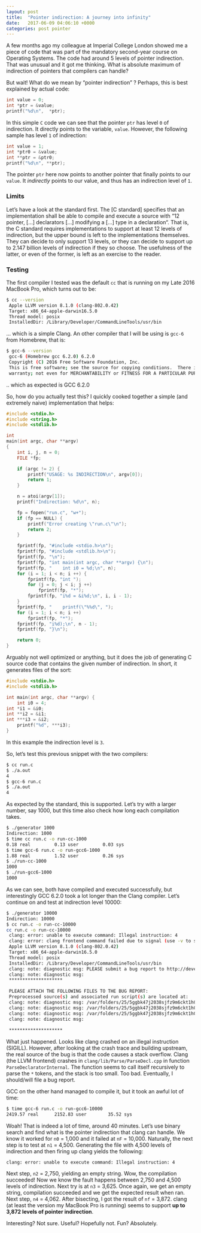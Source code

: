 ```yaml
---
layout: post
title:  "Pointer indirection: A journey into infinity"
date:   2017-06-09 04:06:10 +0000
categories: post pointer
---
```


A few months ago my colleague at Imperial College London showed me a piece of
code that was part of the mandatory second-year course on Operating Systems.
The code had around 5 levels of pointer indirection. That was unusual and it
got me thinking. What is absolute maximum of indirection of pointers that
compilers can handle?

<!-- MORE -->

But wait! What do we mean by “pointer indirection” ? Perhaps, this is best
explained by actual code:

```c
int value = 0;
int *ptr = &value;
printf("%d\n",  *ptr);
```

In this simple `C` code we can see that the pointer `ptr` has level `0` of
indirection. It directly points to the variable, `value`. However, the
following sample has level `1` of indirection:

```c
int value = 1;
int *ptr0 = &value;
int **ptr = &ptr0;
printf("%d\n", **ptr);
```
The pointer `ptr` here now points to another pointer that finally points to our
`value`. It *indirectly* points to our value, and thus has an indirection level
of `1`.

### Limits

Let’s have a look at the standard first. The [C standard] specifies that an
implementation shall be able to compile and execute a source with  “12 pointer,
\[…\] declarators \[…\] modifying a \[…\] type in a declaration“. That is, the
C standard requires implementations to support at least 12 levels of
indirection, but the upper bound is left to the implementations themselves.
They can decide to only support 13 levels, or they can decide to support up to
2.147 billion levels of indirection if they so choose. The usefulness of the
latter, or even of the former, is left as an exercise to the reader.

### Testing
The first compiler I tested was the default `cc` that is running on my Late
2016 MacBook Pro, which turns out to be:
```sh
$ cc --version
 Apple LLVM version 8.1.0 (clang-802.0.42)
 Target: x86_64-apple-darwin16.5.0
 Thread model: posix
 InstalledDir: /Library/Developer/CommandLineTools/usr/bin
```
… which is a simple Clang.
An other compiler that I will be using is `gcc-6` from Homebrew, that is:
```sh
$ gcc-6 --version
 gcc-6 (Homebrew gcc 6.2.0) 6.2.0
 Copyright (C) 2016 Free Software Foundation, Inc.
 This is free software; see the source for copying conditions.  There is NO
 warranty; not even for MERCHANTABILITY or FITNESS FOR A PARTICULAR PURPOSE.
```
.. which as expected is GCC 6.2.0

So, how do you actually test this? I quickly cooked together a simple (and
extremely naive) implementation that helps:
```c
#include <stdio.h>
#include <string.h>
#include <stdlib.h>

int
main(int argc, char **argv)
{
    int i, j, n = 0;
    FILE *fp;

    if (argc != 2) {
        printf("USAGE: %s INDIRECTION\n", argv[0]);
        return 1;
    }

    n = atoi(argv[1]);
    printf("Indirection: %d\n", n);

    fp = fopen("run.c", "w+");
    if (fp == NULL) {
        printf("Error creating \"run.c\"\n");
        return 2;
    }

    fprintf(fp, "#include <stdio.h>\n");
    fprintf(fp, "#include <stdlib.h>\n");
    fprintf(fp, "\n");
    fprintf(fp, "int main(int argc, char **argv) {\n");
    fprintf(fp, "    int i0 = %d;\n", n);
    for (i = 1; i < n; i ++) {
        fprintf(fp, "int ");
        for (j = 0; j < i; j ++)
            fprintf(fp, "*");
        fprintf(fp, "i%d = &i%d;\n", i, i - 1);
    }
    fprintf(fp, "    printf(\"%%d\", ");
    for (i = 1; i < n; i ++)
        fprintf(fp, "*");
    fprintf(fp, "i%d);\n", n - 1);
    fprintf(fp, "}\n");

    return 0;
}
```

Arguably not well optimized or anything, but it does the job of generating C
source code that contains the given number of indirection. In short, it
generates files of the sort:
```c
#include <stdio.h>
#include <stdlib.h>

int main(int argc, char **argv) {
    int i0 = 4;
int *i1 = &i0;
int **i2 = &i1;
int ***i3 = &i2;
    printf("%d", ***i3);
}
```
In this example the indirection level is `3`.

So, let’s test this previous snippet with the two compilers:
```sh
$ cc run.c 
$ ./a.out
4
$ gcc-6 run.c
$ ./a.out
4
```
As expected by the standard, this is supported. Let’s try with a larger number,
say 1000, but this time also check how long each compilation takes.
```sh
$ ./generator 1000
Indirection: 1000
$ time cc run.c -o run-cc-1000
0.18 real         0.13 user         0.03 sys
$ time gcc-6 run.c -o run-gcc6-1000
1.88 real         1.52 user         0.26 sys
$ ./run-cc-1000
1000
$ ./run-gcc6-1000
1000
```

As we can see, both have compiled and executed successfully, but interestingly
GCC 6.2.0 took a lot longer than the Clang compiler. Let’s continue on and test
at indirection level 10000:
```sh
$ ./generator 10000
Indirection: 10000
$ cc run.c -o run-cc-10000
cc run.c -o run-cc-10000
 clang: error: unable to execute command: Illegal instruction: 4
 clang: error: clang frontend command failed due to signal (use -v to see invocation)
 Apple LLVM version 8.1.0 (clang-802.0.42)
 Target: x86_64-apple-darwin16.5.0
 Thread model: posix
 InstalledDir: /Library/Developer/CommandLineTools/usr/bin
 clang: note: diagnostic msg: PLEASE submit a bug report to http://developer.apple.com/bugreporter/ and include the crash backtrace, preprocessed source, and associated run script.
 clang: note: diagnostic msg:
 ********************
 
 PLEASE ATTACH THE FOLLOWING FILES TO THE BUG REPORT:
 Preprocessed source(s) and associated run script(s) are located at:
 clang: note: diagnostic msg: /var/folders/25/5ggbk47j2038sjfz9m6ckt1h0000gn/T/run-71b506.c
 clang: note: diagnostic msg: /var/folders/25/5ggbk47j2038sjfz9m6ckt1h0000gn/T/run-71b506.sh
 clang: note: diagnostic msg: /var/folders/25/5ggbk47j2038sjfz9m6ckt1h0000gn/T/run-71b506.crash
 clang: note: diagnostic msg:
 
 ********************
```
What just happened. Looks like clang crashed on an illegal instruction (SIGILL).
However, after looking at the crash trace and building upstream, the real source
of the bug is that the code causes a stack overflow. Clang (the LLVM frontend)
crashes in `clang/lib/Parse/ParseDecl.cpp` in function `ParseDeclaratorInternal`.
The function seems to call itself recursively to parse the `*` tokens, and
the stack is too small. Too bad. Eventually, I should/will file a bug report.

GCC on the other hand managed to compile it, but it took an awful lot of time:
```sh
$ time gcc-6 run.c -o run-gcc6-10000
2419.57 real      2152.83 user        35.52 sys
```
Woah! That is indeed a lot of time, around 40 minutes.
Let’s use binary search and find what is the pointer indirection that clang can
handle. We know it worked for `n0` = 1,000 and it failed at `nF` = 10,000.
Naturally, the next step is to test at `n1` = 4,500. Generating the file with
4,500 levels of indirection and then firing up clang yields the following:

```
clang: error: unable to execute command: Illegal instruction: 4
```

Next step, `n2` = 2,750, yielding an empty string. Wow, the compilation
succeeded! Now we know the fault happens between 2,750 and 4,500 levels of
indirection. Next try is at `n3` = 3,625. Once again, we get an empty string,
compilation succeeded and we get the expected result when ran. Next step, `n4`
= 4,062. After bisecting, I got the result of `nf` = 3,872. clang (at least the
version my MacBook Pro is running) seems to support **up to 3,872 levels of
pointer indirection**.

Interesting? Not sure. Useful? Hopefully not. Fun?
Absolutely.
